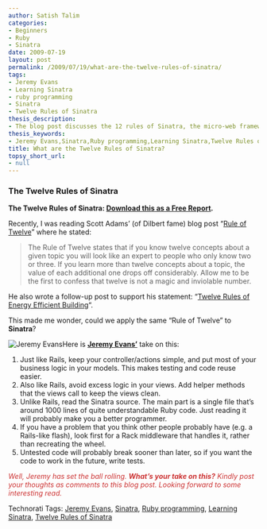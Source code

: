 ```yaml
---
author: Satish Talim
categories:
- Beginners
- Ruby
- Sinatra
date: 2009-07-19
layout: post
permalink: /2009/07/19/what-are-the-twelve-rules-of-sinatra/
tags:
- Jeremy Evans
- Learning Sinatra
- ruby programming
- Sinatra
- Twelve Rules of Sinatra
thesis_description:
- The blog post discusses the 12 rules of Sinatra, the micro-web framework.
thesis_keywords:
- Jeremy Evans,Sinatra,Ruby programming,Learning Sinatra,Twelve Rules of Sinatra
title: What are the Twelve Rules of Sinatra?
topsy_short_url:
- null
---
```


<div>
  <h3>
    The Twelve Rules of Sinatra
  </h3>
  
  <p class="update center">
    <strong>The Twelve Rules of Sinatra: <a href="http://rubylearning.com/data/Sinatra12Rules.pdf">Download this as a Free Report</a>.</strong>
  </p>
  
  <p>
    Recently, I was reading Scott Adams&#8217; (of Dilbert fame) blog post &#8220;<a href="http://www.dilbert.com/blog/entry/rule_of_twelve">Rule of Twelve</a>&#8221; where he stated:
  </p>
  
  <blockquote>
    <p>
      The Rule of Twelve states that if you know twelve concepts about a given topic you will look like an expert to people who only know two or three. If you learn more than twelve concepts about a topic, the value of each additional one drops off considerably. Allow me to be the first to confess that twelve is not a magic and inviolable number.
    </p>
  </blockquote>
  
  <p>
    He also wrote a follow-up post to support his statement: &#8220;<a href="http://www.dilbert.com/blog/entry/twelve_rules_of_energy_efficient_building/">Twelve Rules of Energy Efficient Building</a>&#8220;.
  </p>
  
  <p>
    This made me wonder, could we apply the same &#8220;Rule of Twelve&#8221; to <strong>Sinatra</strong>?
  </p>
  
  <p class="block">
    <img class="alignright" title="Jeremy Evans" src="http://rubylearning.com/images/jeremy-125.jpg" alt="Jeremy Evans" />Here is <strong><a href="http://code.jeremyevans.net/">Jeremy Evans&#8217;</a></strong> take on this:
  </p>
  
  <ol>
    <li>
      Just like Rails, keep your controller/actions simple, and put most of your business logic in your models. This makes testing and code reuse easier.
    </li>
    <li>
      Also like Rails, avoid excess logic in your views. Add helper methods that the views call to keep the views clean.
    </li>
    <li>
      Unlike Rails, read the Sinatra source. The main part is a single file that&#8217;s around 1000 lines of quite understandable Ruby code. Just reading it will probably make you a better programmer.
    </li>
    <li>
      If you have a problem that you think other people probably have (e.g. a Rails-like flash), look first for a Rack middleware that handles it, rather than recreating the wheel.
    </li>
    <li>
      Untested code will probably break sooner than later, so if you want the code to work in the future, write tests.
    </li>
  </ol>
  
  <p>
    <span style="color:#CC3333;"><em>Well, Jeremy has set the ball rolling. <b>What&#8217;s your take on this?</b> Kindly post your thoughts as comments to this blog post. Looking forward to some interesting read.</em></span>
  </p>
</div>

Technorati Tags: <a href="http://technorati.com/tag/Jeremy+Evans" rel="tag">Jeremy Evans</a>, <a href="http://technorati.com/tag/Sinatra" rel="tag">Sinatra</a>, <a href="http://technorati.com/tag/Ruby+programming" rel="tag">Ruby programming</a>, <a href="http://technorati.com/tag/Learning+Sinatra" rel="tag">Learning Sinatra</a>, <a href="http://technorati.com/tag/Twelve+Rules+of+Sinatra" rel="tag">Twelve Rules of Sinatra</a>
